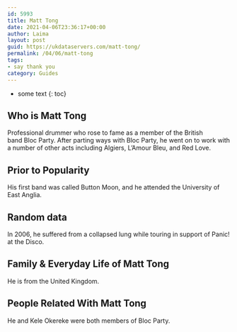 ```yaml
---
id: 5993
title: Matt Tong
date: 2021-04-06T23:36:17+00:00
author: Laima
layout: post
guid: https://ukdataservers.com/matt-tong/
permalink: /04/06/matt-tong
tags:
- say thank you
category: Guides
---
```


* some text
{: toc}


## Who is Matt Tong
                  
                  
                  
Professional drummer who rose to fame as a member of the British band Bloc Party. After parting ways with Bloc Party, he went on to work with a number of other acts including Algiers, L&#8217;Amour Bleu, and Red Love.
                  
              
            
              
            
                
                
                
## Prior to Popularity
                  
                  
                  
His first band was called Button Moon, and he attended the University of East Anglia.
                  
              
            
              
            
                
                
                
## Random data
                  
                  
                  
In 2006, he suffered from a collapsed lung while touring in support of Panic! at the Disco.
                  
              
            
              
            
                
                
                
## Family & Everyday Life of Matt Tong
                  
                  
                  
He is from the United Kingdom.
                  
              
            
              
            
                
                
                
## People Related With Matt Tong
                  
                  
                  
He and Kele Okereke were both members of Bloc Party. 
                  
              
            
              
            
                
              
            
              
              
            
            
              
            
          
          
          